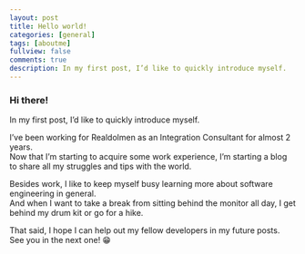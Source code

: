 ```yaml
---
layout: post
title: Hello world!
categories: [general]
tags: [aboutme]
fullview: false
comments: true
description: In my first post, I’d like to quickly introduce myself.
---
```


### Hi there!

In my first post, I’d like to quickly introduce myself.  

I’ve been working for Realdolmen as an Integration Consultant for almost 2 years.  
Now that I’m starting to acquire some work experience, I’m starting a blog to share all my struggles and tips with the world.

Besides work, I like to keep myself busy learning more about software engineering in general.  
And when I want to take a break from sitting behind the monitor all day, I get behind my drum kit or go for a hike.

That said, I hope I can help out my fellow developers in my future posts.  
See you in the next one! 😁


